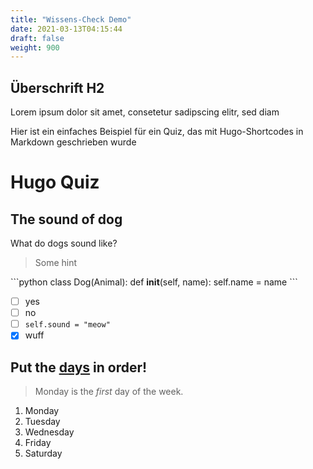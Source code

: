 ```yaml
---
title: "Wissens-Check Demo"
date: 2021-03-13T04:15:44
draft: false
weight: 900
---
```


## Überschrift H2

Lorem ipsum dolor sit amet, consetetur sadipscing elitr, sed diam  

Hier ist ein einfaches Beispiel für ein Quiz, das mit Hugo-Shortcodes in Markdown geschrieben wurde

# Hugo Quiz


## The sound of dog

What do dogs sound like?

> Some hint

\`\`\`python
class Dog(Animal):
    def __init__(self, name):
        self.name = name
\`\`\`

- [ ] yes
- [ ] no
- [ ] `self.sound = "meow"`
- [x] wuff

## Put the [days](https://en.wikipedia.org/wiki/Day) in order!

> Monday is the *first* day of the week.

1. Monday
2. Tuesday
3. Wednesday
4. Friday
5. Saturday  




